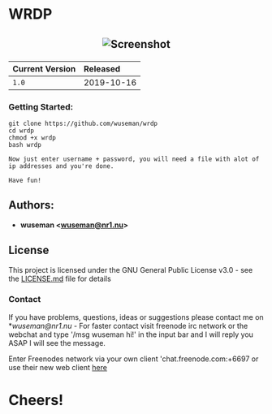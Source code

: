 # WRDP
## <p align="center">![Screenshot](https://i.imgur.com/s0eutgZ.gif)

| Current Version    |  Released      | 
| :----------------- | :------------- |
| `1.0`              | 2019-10-16     |  

### Getting Started:

    git clone https://github.com/wuseman/wrdp
    cd wrdp
    chmod +x wrdp
    bash wrdp
    
    Now just enter username + password, you will need a file with alot of ip addresses and you're done.

    Have fun!

## Authors: 

* **wuseman <wuseman@nr1.nu\>** 

## License

This project is licensed under the GNU General Public License v3.0 - see the [LICENSE.md](LICENSE.md) file for details

### Contact

  If you have problems, questions, ideas or suggestions please contact me on *_wuseman@nr1.nu_  - For faster contact visit freenode irc network or the webchat and type '/msg wuseman hi!' in the input bar and I will reply you ASAP I will see the message.
  
  Enter Freenodes network via your own client 'chat.freenode.com:+6697 or use their new web client [here](https://webchat.freenode.net/)

# Cheers!



